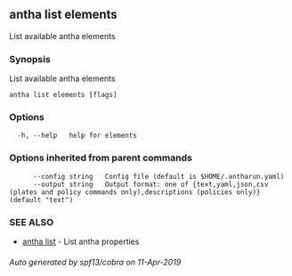 ## antha list elements

List available antha elements

### Synopsis

List available antha elements

```
antha list elements [flags]
```

### Options

```
  -h, --help   help for elements
```

### Options inherited from parent commands

```
      --config string   Config file (default is $HOME/.antharun.yaml)
      --output string   Output format: one of {text,yaml,json,csv (plates and policy commands only),descriptions (policies only)} (default "text")
```

### SEE ALSO

* [antha list](antha_list.md)	 - List antha properties

###### Auto generated by spf13/cobra on 11-Apr-2019
